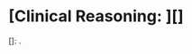 <!--
Filename: 	2019-mm-dd-yoMF.md
Project: 	/Users/shume/Developer/physician/Neurol/CR
Author: 	shumez <https://github.com/shumez>
Created: 	2019-02-16 13:02:8
Modified: 	2019-04-04 10:55:48
-----
Copyright (c) 2019 shumez
-->

# [Clinical Reasoning: ][]



[]: .